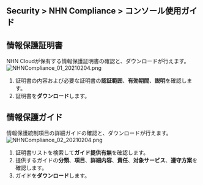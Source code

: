 ## Security > NHN Compliance > コンソール使用ガイド

## 情報保護証明書

NHN Cloudが保有する情報保護証明書の確認と、ダウンロードが行えます。
![NHNCompliance_01_20210204.png](https://static.toastoven.net/prod_serversecuritycheck/NHNCompliance_01_20210204.png)
1. 証明書の内容および必要な証明書の**認証範囲**、**有効期間**、**説明**を確認します。
2. 証明書を**ダウンロード**します。


## 情報保護ガイド

情報保護統制項目の詳細ガイドの確認と、ダウンロードが行えます。
![NHNCompliance_02_20210204.png](https://static.toastoven.net/prod_serversecuritycheck/NHNCompliance_02_20210204.png)
1. 証明書リストを検索して**ガイド提供有無**を確認します。
2. 提供するガイドの**分類**、**項目**、**詳細内容**、**責任**、**対象サービス**、**遵守方案**を確認します。 
3. ガイドを**ダウンロード**します。
